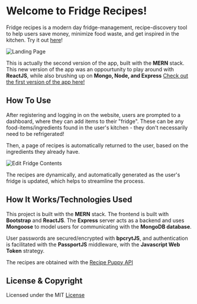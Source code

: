 # Welcome to Fridge Recipes!
Fridge recipes is a modern day fridge-management, recipe-discovery tool to help users save money, minimize food waste, and get inspired in the kitchen. Try it out [here](https://fridgerecipes.herokuapp.com)!


![Landing Page](https://i.ibb.co/XYjVnRC/fr1.png)

This is actually the second version of the app, built with the **MERN** stack. This new version of the app was an oppourtunity to play around with **ReactJS**, while also brushing up on **Mongo, Node, and Express** [Check out the first version of the app here!](https://github.com/JankyCS/fridge-recipes)

## How To Use 
After registering and logging in on the website, users are prompted to a dashboard, where they can add items to their "fridge". These can be any food-items/ingredients found in the user's kitchen - they don't necessarily need to be refrigerated!

Then, a page of recipes is automatically returned to the user, based on the ingredients they already have.

![Edit Fridge Contents](https://i.ibb.co/N9B3q5f/fr2.png)

The recipes are dynamically, and automatically generated as the user's fridge is updated, which helps to streamline the process.

## How It Works/Technologies Used
This project is built with the **MERN** stack. The frontend is built with **Bootstrap** and **ReactJS**. The **Express** server acts as a backend and uses **Mongoose** to model users for communicating with the **MongoDB database**. 

User passwords are secured/encrypted with **bpcrytJS**, and authentication is facilitated with the **PassportJS** middleware, with the **Javascript Web Token** strategy.

The recipes are obtained with the [Recipe Puppy API](http://www.recipepuppy.com/about/api/)

## License & Copyright

Licensed under the MIT [License](LICENSE)
